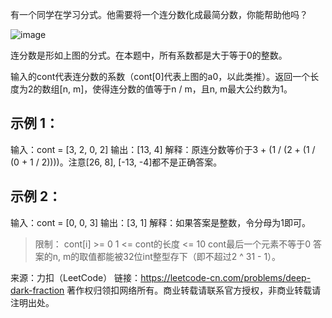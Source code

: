 有一个同学在学习分式。他需要将一个连分数化成最简分数，你能帮助他吗？

![image](https://assets.leetcode-cn.com/aliyun-lc-upload/uploads/2019/09/09/fraction_example_1.jpg)

连分数是形如上图的分式。在本题中，所有系数都是大于等于0的整数。

输入的cont代表连分数的系数（cont[0]代表上图的a0，以此类推）。返回一个长度为2的数组[n, m]，使得连分数的值等于n / m，且n, m最大公约数为1。

示例 1：
----
输入：cont = [3, 2, 0, 2]
输出：[13, 4]
解释：原连分数等价于3 + (1 / (2 + (1 / (0 + 1 / 2))))。注意[26, 8], [-13, -4]都不是正确答案。

示例 2：
----
输入：cont = [0, 0, 3]
输出：[3, 1]
解释：如果答案是整数，令分母为1即可。

>限制：
cont[i] >= 0
1 <= cont的长度 <= 10
cont最后一个元素不等于0
答案的n, m的取值都能被32位int整型存下（即不超过2 ^ 31 - 1）。


来源：力扣（LeetCode）
链接：https://leetcode-cn.com/problems/deep-dark-fraction
著作权归领扣网络所有。商业转载请联系官方授权，非商业转载请注明出处。